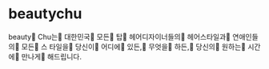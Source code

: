 # beautychu
beauty􀀁 Chu는􀀁 대한민국􀀁 모든􀀁 탑􀀁 헤어디자이너들의􀀁 헤어스타일과􀀁 연애인들의􀀁 모든􀀁 스
타일을􀀁 당신이􀀁 어디에􀀁 있든,􀀁 무엇을􀀁 하든,􀀁 당신의􀀁 원하는􀀁 시간에􀀁 만나게􀀁 해드립니다.

